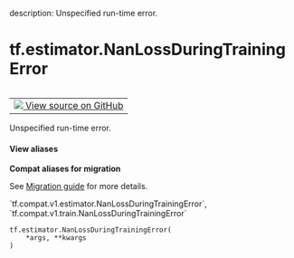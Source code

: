 description: Unspecified run-time error.

<div itemscope itemtype="http://developers.google.com/ReferenceObject">
<meta itemprop="name" content="tf.estimator.NanLossDuringTrainingError" />
<meta itemprop="path" content="Stable" />
<meta itemprop="property" content="__init__"/>
<meta itemprop="property" content="__new__"/>
</div>

# tf.estimator.NanLossDuringTrainingError

<!-- Insert buttons and diff -->

<table class="tfo-notebook-buttons tfo-api nocontent" align="left">
<td>
  <a target="_blank" href="https://github.com/tensorflow/tensorflow/blob/r2.3/tensorflow/python/training/basic_session_run_hooks.py#L740-L743">
    <img src="https://www.tensorflow.org/images/GitHub-Mark-32px.png" />
    View source on GitHub
  </a>
</td>
</table>



Unspecified run-time error.

<section class="expandable">
  <h4 class="showalways">View aliases</h4>
  <p>
<b>Compat aliases for migration</b>
<p>See
<a href="https://www.tensorflow.org/guide/migrate">Migration guide</a> for
more details.</p>
<p>`tf.compat.v1.estimator.NanLossDuringTrainingError`, `tf.compat.v1.train.NanLossDuringTrainingError`</p>
</p>
</section>

<pre class="devsite-click-to-copy prettyprint lang-py tfo-signature-link">
<code>tf.estimator.NanLossDuringTrainingError(
    *args, **kwargs
)
</code></pre>



<!-- Placeholder for "Used in" -->


